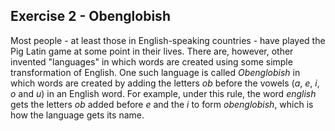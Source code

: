 Exercise 2 - Obenglobish
------------------------ 

Most people - at least those in English-speaking countries - have played the Pig Latin game at some point in their lives. There are, however, other invented "languages" in which words are created using some simple transformation of English. One such language is called *Obenglobish* in which words are created by adding the letters *ob* before the vowels (*a*, *e*, *i*, *o* and *u*) in an English word. For example, under this rule, the word *english* gets the letters *ob* added before *e* and the *i* to form *obenglobish*, which is how the language gets its name.

